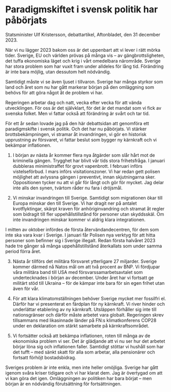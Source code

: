 # Paradigmskiftet i svensk politik har påbörjats

Statsminister Ulf Kristersson, debattartikel, Aftonbladet, den 31 december 2023.

När vi nu lägger 2023 bakom oss är det uppenbart att vi lever i rätt mörka tider. Sverige, EU och världen prövas på många vis – av gängbrottsligheten, det tuffa ekonomiska läget och krig i vårt omedelbara närområde. Sverige har stora problem som har vuxit fram under alldeles för lång tid. Förändring är inte bara möjlig, utan dessutom helt nödvändig.

Samtidigt måste vi se även ljuset i tillvaron. Sverige har många styrkor som land och året som nu har gått markerar början på den omläggning som behövs för att göra något åt de problem vi har.

Regeringen arbetar dag och natt, vecka efter vecka för att vända utvecklingen. För oss är det självklart, för det är det mandat som vi fick av svenska folket. Men vi fattar också att förändring är svårt och tar tid.

För ett år sedan lovade jag på den här debattsidan att genomföra ett paradigmskifte i svensk politik. Och det har nu påbörjats. Vi stärker brottsbekämpningen, vi stramar åt invandringen, vi gör en historisk upprustning av försvaret, vi fattar beslut som bygger ny kärnkraft och vi bekämpar inflationen.

1. I början av nästa år kommer flera nya åtgärder som slår hårt mot de kriminella gängen. Trygghet har blivit vår tids stora frihetsfråga. I januari dubbleras minimistraffet för grovt vapenbrott. I februari införs vistelseförbud. I mars införs visitationszoner. Vi har redan gett polisen möjlighet att avlyssna gängen i preventivt, innan skjutningarna sker. Oppositionen tycker nu att vi går för långt och gör för mycket. Jag delar inte alls den synen, tvärtom råder nu fara i dröjsmål.

2. Vi minskar invandringen till Sverige. Samtidigt som migrationen ökar till Europa minskar den till Sverige. Vi har dragit ner på antalet kvotflyktingar, skärpt kraven för anhöriginvandring och stramat åt regler som bidragit till fler uppehållstillstånd för personer utan skyddsskäl. Om inte invandringen minskar kommer vi aldrig klara integrationen.

I mitten av oktober infördes de första återvändandecentren, för dem som inte ska vara kvar i Sverige. I januari får Polisen nya verktyg för att hitta personer som befinner sig i Sverige illegalt. Redan första halvåret 2023 hade tre gånger så många uppehållstillstånd återkallats som under samma period förra året.

3. Nästa år tillförs det militära försvaret ytterligare 27 miljarder. Sverige kommer därmed nå Natos mål om att två procent av BNP. Vi fördjupar våra militära band till USA med försvarssamarbetsavtalet som undertecknades i början av december. Under året har vi fortsatt ge militärt stöd till Ukraina – för de kämpar inte bara för sin egen frihet utan även för vår.

4. För att klara klimatomställningen behöver Sverige mycket mer fossilfri el. Därför har vi presenterat en färdplan för ny kärnkraft. Vi river hinder och underlättar etablering av ny kärnkraft. Utsläppen förhåller sig inte till nationsgränser och därför måste arbetet vara globalt. Regeringen skrev tillsammans med likasinnade länder på FN:s klimatkonferens COP28 under en deklaration om stärkt samarbete på kärnkraftsområdet.

5. Vi fortsätter också att bekämpa inflationen, roten till många av de ekonomiska problem vi ser. Det är glädjande att vi nu ser hur det arbetet börjar löna sig och inflationen faller. Samtidigt stöttar vi hushåll som har det tufft – med sänkt skatt för alla som arbetar, alla pensionärer och fortsatt förhöjt bostadsbidrag.

Sveriges problem är inte enkla, men inte heller omöjliga. Sverige har gått igenom svåra kriser tidigare och vi har klarat dem. Jag är övertygad om att vi kan göra det igen. Omläggningen av politiken har bara börjat – men början är en nödvändig förutsättning för fortsättningen.
